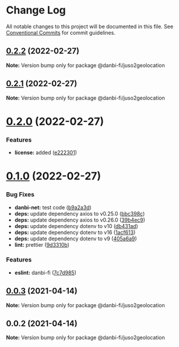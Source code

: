 # Change Log

All notable changes to this project will be documented in this file.
See [Conventional Commits](https://conventionalcommits.org) for commit guidelines.

## [0.2.2](https://github.com/danbi-fi/packages/compare/@danbi-fi/juso2geolocation@0.2.1...@danbi-fi/juso2geolocation@0.2.2) (2022-02-27)

**Note:** Version bump only for package @danbi-fi/juso2geolocation





## [0.2.1](https://github.com/danbi-fi/packages/compare/@danbi-fi/juso2geolocation@0.2.0...@danbi-fi/juso2geolocation@0.2.1) (2022-02-27)

**Note:** Version bump only for package @danbi-fi/juso2geolocation





# [0.2.0](https://github.com/danbi-fi/packages/compare/@danbi-fi/juso2geolocation@0.1.0...@danbi-fi/juso2geolocation@0.2.0) (2022-02-27)


### Features

* **license:** added ([e222301](https://github.com/danbi-fi/packages/commit/e2223015ba5bb7c387cdbb2a15df2b4d7e4f8268))





# [0.1.0](https://github.com/danbi-fi/packages/compare/@danbi-fi/juso2geolocation@0.0.3...@danbi-fi/juso2geolocation@0.1.0) (2022-02-27)


### Bug Fixes

* **danbi-net:** test code ([b9a2a3d](https://github.com/danbi-fi/packages/commit/b9a2a3d999c2b9ead131ce4b5a04e9b8142b43be))
* **deps:** update dependency axios to v0.25.0 ([bbc398c](https://github.com/danbi-fi/packages/commit/bbc398cc31743153f0d8ca437ba8cb20aee8d282))
* **deps:** update dependency axios to v0.26.0 ([39b4ec9](https://github.com/danbi-fi/packages/commit/39b4ec96007838520ee100deaa3ea34fd752401e))
* **deps:** update dependency dotenv to v10 ([db431ad](https://github.com/danbi-fi/packages/commit/db431ad5193d995d61b155394d55c35b3f6ad5f1))
* **deps:** update dependency dotenv to v16 ([1acf613](https://github.com/danbi-fi/packages/commit/1acf613fa4fe9c46bf39b514a276180881013d58))
* **deps:** update dependency dotenv to v9 ([405a6a9](https://github.com/danbi-fi/packages/commit/405a6a9de0facf44cce42d9fb6dc213223faebe0))
* **lint:** prettier ([9d3310b](https://github.com/danbi-fi/packages/commit/9d3310bc76af8e2b49ee4d55d25d47430ffbafeb))


### Features

* **eslint:** danbi-fi ([7c7d985](https://github.com/danbi-fi/packages/commit/7c7d9851e68f94b77d3ca645f9d0c06afb6b8c54))





## [0.0.3](https://github.com/danbi-fi/packages/compare/@danbi-fi/juso2geolocation@0.0.2...@danbi-fi/juso2geolocation@0.0.3) (2021-04-14)

**Note:** Version bump only for package @danbi-fi/juso2geolocation





## 0.0.2 (2021-04-14)

**Note:** Version bump only for package @danbi-fi/juso2geolocation
